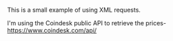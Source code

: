 This is a small example of using XML requests.

I'm using the Coindesk public API to retrieve the prices- https://www.coindesk.com/api/
